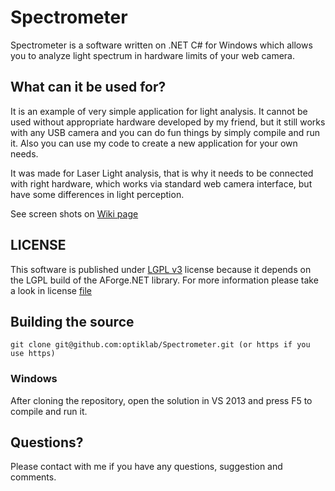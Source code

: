 # Spectrometer
Spectrometer is a software written on .NET C# for Windows which allows you to analyze light spectrum in hardware limits of your web camera. 

## What can it be used for?
It is an example of very simple application for light analysis. It cannot be used without appropriate hardware developed by my friend,
but it still works with any USB camera and you can do fun things by simply compile and run it. Also you can use my code to create
a new application for your own needs.

It was made for Laser Light analysis, that is why it needs to be connected with right hardware, which works via standard web camera interface,
but have some differences in light perception.

See screen shots on [Wiki page](https://github.com/optiklab/Spectrometer/wiki/Spectrometer-home)

## LICENSE
This software is published under [LGPL v3](http://www.gnu.org/licenses/lgpl.txt) license because it depends on the LGPL build of the AForge.NET library.
For more information please take a look in license [file](https://github.com/optiklab/Spectrometer/blob/master/LICENSE.md)

## Building the source

```
git clone git@github.com:optiklab/Spectrometer.git (or https if you use https)
```

### Windows
After cloning the repository, open the solution in VS 2013 and press F5 to compile and run it.

## Questions?
Please contact with me if you have any questions, suggestion and comments.

